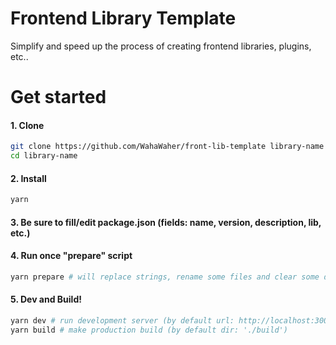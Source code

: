 # Frontend Library Template
Simplify and speed up the process of creating frontend libraries, plugins, etc..

# Get started
#### 1. Clone
```bash
git clone https://github.com/WahaWaher/front-lib-template library-name
cd library-name
```

#### 2. Install
```bash
yarn
```

#### 3. Be sure to fill/edit package.json (fields: name, version, description, lib, etc.)
#### 4. Run once "prepare" script
```bash
yarn prepare # will replace strings, rename some files and clear some dirs
```
#### 5. Dev and Build!
```bash
yarn dev # run development server (by default url: http://localhost:3000, dir: './dev')
yarn build # make production build (by default dir: './build')
```